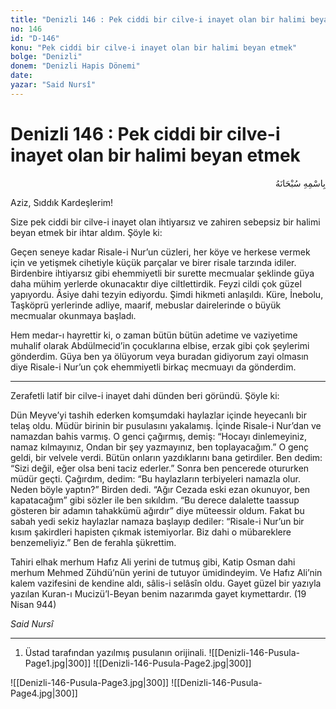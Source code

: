 ```yaml
---
title: "Denizli 146 : Pek ciddi bir cilve-i inayet olan bir halimi beyan etmek"
no: 146
id: "D-146"
konu: "Pek ciddi bir cilve-i inayet olan bir halimi beyan etmek"
bolge: "Denizli"
donem: "Denizli Hapis Dönemi"
date: 
yazar: "Said Nursî"
---
```


# Denizli 146 : Pek ciddi bir cilve-i inayet olan bir halimi beyan etmek

<p class="arabic" dir="rtl" title="Meal: “Her türlü noksan sıfatlardan yüce olan Allah’ın adıyla.”">بِاسْمِهِ سُبْحَانَهُ</p>

Aziz, Sıddık Kardeşlerim!

Size pek ciddi bir cilve-i inayet olan ihtiyarsız ve zahiren sebepsiz bir halimi beyan etmek bir ihtar aldım. Şöyle ki:

Geçen seneye kadar Risale-i Nur’un cüzleri, her köye ve herkese vermek için ve yetişmek cihetiyle küçük parçalar ve birer risale tarzında idiler. Birdenbire ihtiyarsız gibi ehemmiyetli bir surette mecmualar şeklinde güya daha mühim yerlerde okunacaktır diye ciltlettirdik. Feyzi cildi çok güzel yapıyordu. Âsiye dahi tezyin ediyordu. Şimdi hikmeti anlaşıldı. Küre, İnebolu, Taşköprü yerlerinde adliye, maarif, mebuslar dairelerinde o büyük mecmualar okunmaya başladı.

Hem medar-ı hayrettir ki, o zaman bütün bütün adetime ve vaziyetime muhalif olarak Abdülmecid’in çocuklarına elbise, erzak gibi çok şeylerimi gönderdim. Güya ben ya ölüyorum veya buradan gidiyorum zayi olmasın diye Risale-i Nur’un çok ehemmiyetli birkaç mecmuayı da gönderdim.

***

Zerafetli latif bir cilve-i inayet dahi dünden beri göründü. Şöyle ki:

Dün Meyve’yi tashih ederken komşumdaki haylazlar içinde heyecanlı bir telaş oldu. Müdür birinin bir pusulasını yakalamış. İçinde Risale-i Nur’dan ve namazdan bahis varmış. O genci çağırmış, demiş: “Hocayı dinlemeyiniz, namaz kılmayınız, Ondan bir şey yazmayınız, ben toplayacağım.” O genç geldi, bir velvele verdi. Bütün onların yazdıklarını bana getirdiler. Ben dedim: “Sizi değil, eğer olsa beni taciz ederler.” Sonra ben pencerede otururken müdür geçti. Çağırdım, dedim: “Bu haylazların terbiyeleri namazla olur. Neden böyle yaptın?” Birden dedi. “Ağır Cezada eski ezan okunuyor, ben kapatacağım” gibi sözler ile ben sıkıldım. “Bu derece dalalette taassup gösteren bir adamın tahakkümü ağırdır” diye müteessir oldum. Fakat bu sabah yedi sekiz haylazlar namaza başlayıp dediler: “Risale-i Nur’un bir kısım şakirdleri hapisten çıkmak istemiyorlar. Biz dahi o mübareklere benzemeliyiz.” Ben de ferahla şükrettim.

Tahiri elhak merhum Hafız Ali yerini de tutmuş gibi, Katip Osman dahi merhum Mehmed Zühdü’nün yerini de tutuyor ümidindeyim. Ve Hafız Ali’nin kalem vazifesini de kendine aldı, sâlis-i selâsîn oldu. Gayet güzel bir yazıyla yazılan Kuran-ı Mucizü’l-Beyan benim nazarımda gayet kıymettardır. (19 Nisan 944)

*Said Nursî*

***

1. Üstad tarafından yazılmış pusulanın orijinali.
![[Denizli-146-Pusula-Page1.jpg|300]]
![[Denizli-146-Pusula-Page2.jpg|300]]

> 
![[Denizli-146-Pusula-Page3.jpg|300]]
![[Denizli-146-Pusula-Page4.jpg|300]]

